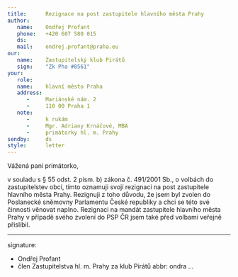 ```yaml
---
title:      Rezignace na post zastupitele hlavního města Prahy
author:
   name:    Ondřej Profant
   phone:   +420 607 580 015
   ds:      
   mail:    ondrej.profant@praha.eu
our:
   name:    Zastupitelský klub Pirátů
   sign:    "Zk Pha #8561"
your:
   role:    
   name:    hlavní město Praha
   address:
      -     Mariánské nám. 2
      -     110 00 Praha 1
   note:
      -     k rukám
      -     Mgr. Adriany Krnáčové, MBA
      -     primátorky hl. m. Prahy
sendby:     ds
style:      letter
---
```


Vážená paní primátorko,

v souladu s § 55 odst. 2 písm. b) zákona č. 491/2001 Sb., o volbách do zastupitelstev obcí, tímto oznamuji svojí rezignaci na post zastupitele hlavního města Prahy. Rezignuji z toho důvodu, že jsem byl zvolen do Poslanecké sněmovny Parlamentu České republiky a chci se této své činnosti věnovat naplno. Rezignaci na mandát zastupitele hlavního města Prahy v případě svého zvolení do PSP ČR jsem také před volbami veřejně přislíbil.

---
signature:
- Ondřej Profant
- člen Zastupitelstva hl. m. Prahy za klub Pirátů
abbr:       ondra
...
